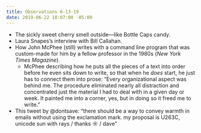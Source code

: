 ```yaml
---
title: Observations 6-13-19
date: 2019-06-22 18:07:00 -05:00
---
```


- The sickly sweet cherry smell outside—like Bottle Caps candy.
- Laura Snapes’s interview with Bill Callahan.
- How John McPhee (still) writes with a command line program that was custom-made for him by a fellow professor in the 1980s (*New York Times Magazine*).
	- McPhee describing how he puts all the pieces of a text into order before he even sits down to write, so that when he *does* start, he just has to connect them into prose: “Every organizational aspect was behind me. The procedure eliminated nearly all distraction and concentrated just the material I had to deal with in a given day or week. It painted me into a corner, yes, but in doing so it freed me to write.”
- This tweet by @dontsave: “there should be a way to convey warmth in emails without using the exclamation mark. my proposal is U263C, unicode sun with rays / thanks ☼ / dave”